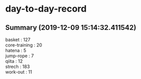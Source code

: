 # day-to-day-record  
## Summary  (2019-12-09 15:14:32.411542)  
basket : 127  
core-training : 20  
hatena : 5  
jump-rope : 7  
qiita : 12  
strech : 183  
work-out : 11  
